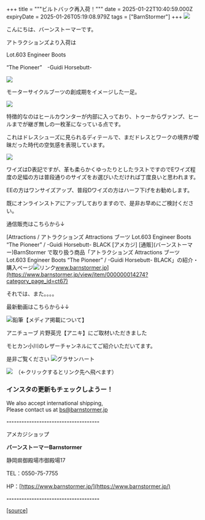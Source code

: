 +++
title = """ビルトバック再入荷！"""
date = 2025-01-22T10:40:59.000Z
expiryDate = 2025-01-26T05:19:08.979Z
tags = ["BarnStormer"]
+++
[![](https://stat.ameba.jp/user_images/20231023/16/barnstormer-go/b2/03/p/o0420015015354743273.png)](https://ameblo.jp/barnstormer-go/entry-12825670498.html)

こんにちは、バーンストーマーです。

アトラクションズより入荷は

Lot.603 Engineer Boots 

“The Pioneer”　-Guidi Horsebutt-

[![](https://stat.ameba.jp/user_images/20250123/13/barnstormer-go/84/9c/j/o0466070015536211671.jpg)](https://stat.ameba.jp/user_images/20250123/13/barnstormer-go/84/9c/j/o0466070015536211671.jpg)

モーターサイクルブーツの創成期をイメージした一足。

[![](https://stat.ameba.jp/user_images/20250123/13/barnstormer-go/2f/7a/j/o0466070015536211673.jpg)](https://stat.ameba.jp/user_images/20250123/13/barnstormer-go/2f/7a/j/o0466070015536211673.jpg)

特徴的なのはヒールカウンターが内部に入っており、トゥーからヴァンプ、ヒールまでが継ぎ無しの一枚革になっている点です。

これはドレスシューズに見られるディテールで、まだドレスとワークの境界が曖昧だった時代の空気感を表現しています。

[![](https://stat.ameba.jp/user_images/20250123/13/barnstormer-go/90/f7/j/o0466070015536213276.jpg)](https://stat.ameba.jp/user_images/20250123/13/barnstormer-go/90/f7/j/o0466070015536213276.jpg)

ワイズはD表記ですが、革も柔らかくゆったりとしたラストですのでEワイズ程度の足幅の方は普段通りのサイズをお選びいただければ丁度良いと思われます。

EEの方はワンサイズアップ、普段Dワイズの方はハーフ下げをお勧めします。

既にオンラインストアにアップしておりますので、是非お早めにご検討ください。

通信販売はこちらから↓

[Attractions / アトラクションズ Attractions ブーツ Lot.603 Engineer Boots “The Pioneer” / -Guidi Horsebutt- BLACK \[アメカジ\] \[通販\](バーンストーマー)BarnStormer で取り扱う商品「アトラクションズ Attractions ブーツ Lot.603 Engineer Boots “The Pioneer” / -Guidi Horsebutt- BLACK」の紹介・購入ページ![リンク](https://c.stat100.ameba.jp/ameblo/symbols/v3.20.0/svg/gray/editor_link.svg)www.barnstormer.jp](https://www.barnstormer.jp/view/item/000000014274?category_page_id=ct67)

それでは、また。。。。

最新動画はこちらから↓↓

![鉛筆](https://stat100.ameba.jp/blog/ucs/img/char/char3/519.png)【メディア掲載について】

アニチューブ 片野英児【アニキ】にご取材いただきました

モヒカン小川のレザーチャンネルにてご紹介いただいてます。

是非ご覧ください ![グラサンハート](https://stat100.ameba.jp/blog/ucs/img/char/char3/148.png)

[![](https://stat.ameba.jp/user_images/20230412/16/barnstormer-go/6a/23/p/o0108010815269242493.png)](https://www.instagram.com/barnstormer_daily/)　（←クリックするとリンク先へ飛べます）

### インスタの更新もチェックしようー！

We also accept international shipping,  
Please contact us at bs@barnstormer.jp

**\-------------------------------------**

アメカジショップ

**バーンストーマーBarnstormer**

静岡県御殿場市御殿場17

TEL：0550-75-7755

HP：[https://www.barnstormer.jp/](https://www.barnstormer.jp/)

**\-------------------------------------**

[[source]](https://ameblo.jp/barnstormer-go/entry-12883466700.html)
